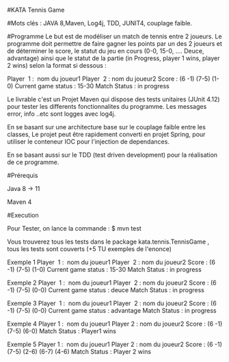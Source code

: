 #KATA Tennis Game

#Mots clés : 
JAVA 8,Maven, Log4j, TDD, JUNIT4, couplage faible.

#Programme
Le but est de modéliser un match de tennis entre 2 joueurs.
Le programme doit permettre de faire gagner les points par un des 2 joueurs et de déterminer le score, le statut du jeu en cours 
(0-0, 15-0, …. Deuce, advantage) ainsi que le statut de la partie (in Progress, player 1 wins, player 2 wins) selon la format si dessous :

Player  1 :  nom du joueur1
Player  2 : nom du joueur2
Score : (6 -1) (7-5) (1-0)
Current game status : 15-30
Match Status : in progress

Le livrable c'est un Projet Maven qui dispose des tests unitaires (JUnit 4.12) pour tester les differents fonctionnalites du programme.
Les messages error, info ..etc sont logges avec log4j.

En se basant sur une architecture base sur le couplage faible entre les classes, Le projet peut être rapidement converti en projet Spring, 
pour utiliser le conteneur IOC pour l'injection de dependances.

En se basant aussi sur le TDD (test driven development) pour la réalisation de ce programme.

#Prérequis

Java 8 -> 11

Maven 4

#Execution

Pour Tester, on lance la commande : $ mvn test

Vous trouverez tous les tests dans le package kata.tennis.TennisGame , tous les tests sont couverts (+5 TU exemples de l'enonce)

Exemple 1 
Player  1 :  nom du joueur1
Player  2 : nom du joueur2
Score : (6 -1) (7-5) (1-0)
Current game status : 15-30
Match Status : in progress





Exemple 2
Player  1 :  nom du joueur1
Player  2 : nom du joueur2
Score : (6 -1) (7-5) (0-0)
Current game status : deuce
Match Status : in progress




Exemple 3
Player  1 :  nom du joueur1
Player  2 : nom du joueur2
Score : (6 -1) (7-5) (0-0)
Current game status : advantage
Match Status : in progress





Exemple 4
Player 1 :  nom du joueur1
Player 2 : nom du joueur2
Score : (6 -1) (7-5) (6-0)
Match Status : Player1 wins





Exemple 5
Player 1 :  nom du joueur1
Player 2 : nom du joueur2
Score : (6 -1) (7-5) (2-6) (6-7) (4-6)
Match Status : Player 2 wins
